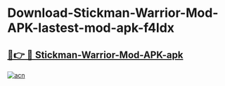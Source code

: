 # Download-Stickman-Warrior-Mod-APK-lastest-mod-apk-f4ldx

<h2><a href="https://apkcomod.com?title=Stickman-Warrior-Mod-APK">🔗👉 🔴 Stickman-Warrior-Mod-APK-apk </a></h2>

[![acn](https://github.com/user-attachments/assets/0f9c940e-d8b0-45ae-aac7-cd30a18b3e1c)](https://apkcomod.com?title=Stickman-Warrior-Mod-APK)
